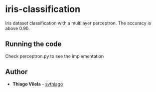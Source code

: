 # iris-classification

Iris dataset classification with a multilayer perceptron. The accuracy is above 0.90.

## Running the code

Check perceptron.py to see the implementation

## Author

* **Thiago Vilela** - [svthiago](https://github.com/svthiago)
